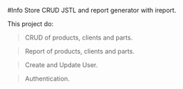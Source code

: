 #Info Store
CRUD JSTL and report generator with ireport.

This project do:

> CRUD of products, clients and parts.

> Report of products, clients and parts.

> Create and Update User.

> Authentication.

